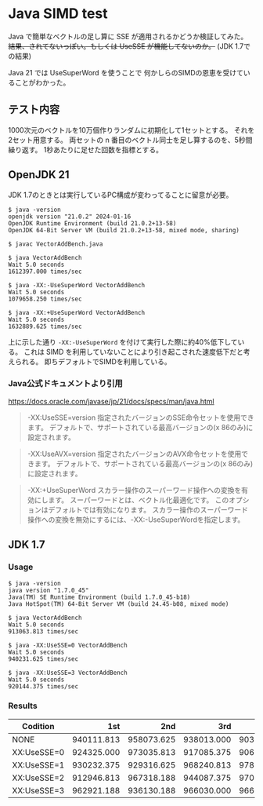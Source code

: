 # Java SIMD test

Java で簡単なベクトルの足し算に SSE が適用されるかどうか検証してみた。
~~結果、されてないっぽい。もしくは UseSSE が機能してないのか。~~
(JDK 1.7での結果)

Java 21 では UseSuperWord を使うことで
何かしらのSIMDの恩恵を受けていることがわかった。

## テスト内容

1000次元のベクトルを10万個作りランダムに初期化して1セットとする。
それを2セット用意する。
両セットの n 番目のベクトル同士を足し算するのを、5秒間繰り返す。
1秒あたりに足せた回数を指標とする。

## OpenJDK 21

JDK 1.7のときとは実行しているPC構成が変わってることに留意が必要。

```console
$ java -version
openjdk version "21.0.2" 2024-01-16
OpenJDK Runtime Environment (build 21.0.2+13-58)
OpenJDK 64-Bit Server VM (build 21.0.2+13-58, mixed mode, sharing)

$ javac VectorAddBench.java

$ java VectorAddBench
Wait 5.0 seconds
1612397.000 times/sec

$ java -XX:-UseSuperWord VectorAddBench
Wait 5.0 seconds
1079658.250 times/sec

$ java -XX:+UseSuperWord VectorAddBench
Wait 5.0 seconds
1632889.625 times/sec
```

上に示した通り `-XX:-UseSuperWord` を付けて実行した際に約40%低下している。
これは SIMD を利用していないことにより引き起こされた速度低下だと考えられる。
即ちデフォルトでSIMDを利用している。

### Java公式ドキュメントより引用

<https://docs.oracle.com/javase/jp/21/docs/specs/man/java.html>

> -XX:UseSSE=version
>    指定されたバージョンのSSE命令セットを使用できます。 デフォルトで、サポートされている最高バージョンの(x 86のみ)に設定されます。

> -XX:UseAVX=version
>    指定されたバージョンのAVX命令セットを使用できます。 デフォルトで、サポートされている最高バージョンの(x 86のみ)に設定されます。

> -XX:+UseSuperWord
>    スカラー操作のスーパーワード操作への変換を有効にします。 スーパーワードとは、ベクトル化最適化です。 このオプションはデフォルトでは有効になります。 スカラー操作のスーパーワード操作への変換を無効にするには、-XX:-UseSuperWordを指定します。

## JDK 1.7

### Usage

```
$ java -version
java version "1.7.0_45"
Java(TM) SE Runtime Environment (build 1.7.0_45-b18)
Java HotSpot(TM) 64-Bit Server VM (build 24.45-b08, mixed mode)

$ java VectorAddBench
Wait 5.0 seconds
913063.813 times/sec

$ java -XX:UseSSE=0 VectorAddBench
Wait 5.0 seconds
940231.625 times/sec

$ java -XX:UseSSE=3 VectorAddBench
Wait 5.0 seconds
920144.375 times/sec
```

### Results

Codition   |1st        |2nd        |3rd        |4th        |5th
-----------|----------:|----------:|----------:|----------:|----------:
NONE       | 940111.813| 958073.625| 938013.000| 903621.813| 943931.000
XX:UseSSE=0| 924325.000| 973035.813| 917085.375| 906528.000| 978477.813
XX:UseSSE=1| 930232.375| 929316.625| 968240.813| 978787.813| 971030.625
XX:UseSSE=2| 912946.813| 967318.188| 944087.375| 970864.188| 971274.625
XX:UseSSE=3| 962921.188| 936130.188| 966030.000| 966046.375| 961669.625
